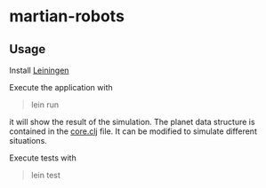 # martian-robots

## Usage

Install [Leiningen](http://leiningen.org/)

Execute the application with

> lein run

it will show the result of the simulation.
The planet data structure is contained in the
[core.clj](https://github.com/lazydevorg/martian-robots/blob/master/src/martian_robots/core.clj#L145)
file. It can be modified to simulate different situations.

Execute tests with

> lein test
